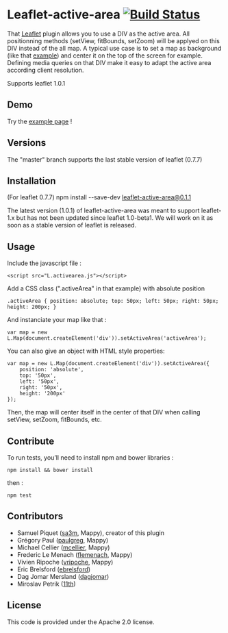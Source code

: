 Leaflet-active-area [![Build Status](https://travis-ci.org/Mappy/Leaflet-active-area.svg?branch=master)](https://travis-ci.org/Mappy/Leaflet-active-area)
===============

That [Leaflet](http://leafletjs.com) plugin allows you to use a DIV as the active area.
All positionning methods (setView, fitBounds, setZoom) will be applyed on this DIV instead of the all map.
A typical use case is to set a map as background (like that [example](http://mappy.github.io/Leaflet-active-area/examples/index.html)) and center it on the top of the screen for example.
Defining media queries on that DIV make it easy to adapt the active area according client resolution.

Supports leaflet 1.0.1

## Demo

Try the [example page](http://mappy.github.io/Leaflet-active-area/examples/index.html) !

## Versions

The "master" branch supports the last stable version of leaflet (0.7.7)

## Installation

(For leaflet 0.7.7)
npm install --save-dev leaflet-active-area@0.1.1

The latest version (1.0.1) of leaflet-active-area was meant to support leaflet-1.x but has not been updated since leaflet 1.0-beta1. We will work on it as soon as a stable version of leaflet is released.

## Usage

Include the javascript file :

    <script src="L.activearea.js"></script>

Add a CSS class (".activeArea" in that example) with absolute position

    .activeArea { position: absolute; top: 50px; left: 50px; right: 50px; height: 200px; }

And instanciate your map like that :

    var map = new L.Map(document.createElement('div')).setActiveArea('activeArea');

You can also give an object with HTML style properties:

    var map = new L.Map(document.createElement('div')).setActiveArea({
        position: 'absolute',
        top: '50px',
        left: '50px',
        right: '50px',
        height: '200px'
    });

Then, the map will center itself in the center of that DIV when calling setView, setZoom, fitBounds, etc.

## Contribute

To run tests, you’ll need to install npm and bower libraries :

`npm install && bower install`

then :

`npm test`

## Contributors

- Samuel Piquet ([sa3m](https://github.com/sa3m), Mappy), creator of this plugin
- Grégory Paul ([paulgreg](https://github.com/paulgreg), Mappy)
- Michael Cellier ([mcellier](https://github.com/mcellier), Mappy)
- Frederic Le Menach ([flemenach](https://github.com/flemenach), Mappy)
- Vivien Ripoche ([vripoche](https://github.com/vripoche), Mappy)
- Eric Brelsford ([ebrelsford](https://github.com/ebrelsford))
- Dag Jomar Mersland ([dagjomar](https://github.com/dagjomar))
- Miroslav Petrik ([11th](https://github.com/11th))

## License

This code is provided under the Apache 2.0 license.
